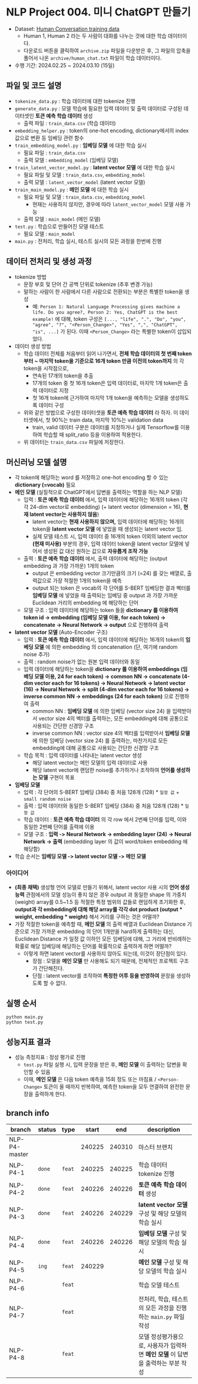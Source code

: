 # NLP Project 004. 미니 ChatGPT 만들기
* Dataset: [Human Conversation training data](https://www.kaggle.com/datasets/projjal1/human-conversation-training-data)
  * Human 1, Human 2 라는 두 사람이 대화를 나누는 것에 대한 학습 데이터이다.
  * 다운로드 버튼을 클릭하여 ```archive.zip``` 파일을 다운받은 후, 그 파일의 압축을 풀어서 나온 ```archive/human_chat.txt``` 파일이 학습 데이터이다.
* 수행 기간: 2024.02.25 ~ 2024.03.10 (15일)

## 파일 및 코드 설명
* ```tokenize_data.py``` : 학습 데이터에 대한 tokenize 진행
* ```generate_data.py``` : 모델 학습에 필요한 입력 데이터 및 출력 데이터로 구성된 데이터셋인 **토큰 예측 학습 데이터** 생성
  * 출력 파일 : ```train_data.csv``` (학습 데이터)
* ```embedding_helper.py``` : token의 one-hot encoding, dictionary에서의 index 값으로 변환 등 임베딩 관련 함수
* ```train_embedding_model.py``` : **임베딩 모델** 에 대한 학습 실시
  * 필요 파일 : ```train_data.csv```
  * 출력 모델 : ```embedding_model``` (임베딩 모델)
* ```train_latent_vector_model.py``` : **latent vector 모델** 에 대한 학습 실시
  * 필요 파일 및 모델 : ```train_data.csv```, ```embedding_model```
  * 출력 모델 : ```latent_vector_model``` (latent vector 모델)
* ```train_main_model.py``` : **메인 모델** 에 대한 학습 실시
  * 필요 파일 및 모델 : ```train_data.csv```, ```embedding_model```
    * 현재는 사용하지 않지만, 경우에 따라 ```latent_vector_model``` 모델 사용 가능
  * 출력 모델 : ```main_model``` (메인 모델)
* ```test.py``` : 학습으로 만들어진 모델 테스트
  * 필요 모델 : ```main_model```
* ```main.py``` : 전처리, 학습 실시, 테스트 실시의 모든 과정을 한번에 진행

## 데이터 전처리 및 생성 과정
* tokenize 방법
  * 문장 부호 및 단어 간 공백 단위로 tokenize (추후 변경 가능)
  * 말하는 사람이 한 사람에서 다른 사람으로 전환되는 부분은 특별한 token을 생성
    * 예: ```Person 1: Natural Language Processing gives machine a life. Do you agree?, Person 2: Yes, ChatGPT is the best example!``` 에 대해, token 구성은 ```[..., "life", ".", "Do", "you", "agree", "?", "<Person_Change>", "Yes", ",", "ChatGPT", "is", ...]``` 가 된다. 이때 ```<Person_Change>``` 라는 특별한 token이 삽입되었다.
* 데이터 생성 방법
  * 학습 데이터 전체를 처음부터 읽어 나가면서, **전체 학습 데이터의 첫 번째 token부터 ~ 마지막 token을 기준으로 16개 token 만큼 이전의 token까지** 의 각 token을 시작점으로,
    * 연속된 17개의 token을 추출
    * 17개의 token 중 첫 16개 token은 입력 데이터로, 마지막 1개 token은 출력 데이터로 지정
    * 첫 16개 token에 근거하여 마지막 1개 token을 예측하는 모델을 생성하도록 데이터 구성
  * 위와 같은 방법으로 구성한 데이터셋을 **토큰 예측 학습 데이터** 라 하자. 이 데이터셋에서, 첫 90%는 train data, 마지막 10%는 validation data
    * train, valid 데이터 구분은 데이터를 지정하거나 실제 Tensorflow를 이용하여 학습할 때 split_ratio 등을 이용하여 적용한다.
  * 위 데이터는 ```train_data.csv``` 파일에 저장한다.

## 머신러닝 모델 설명
* 각 token에 해당하는 word 를 저장하고 one-hot encoding 할 수 있는 **dictionary (=vocab)** 필요
* **메인 모델** (실질적으로 ChatGPT에서 답변을 출력하는 역할을 하는 NLP 모델)
  * 입력 : **토큰 예측 학습 데이터** 에서, 입력 데이터에 해당하는 16개의 token (각각 24-dim vector로 embedding) (+ latent vector (dimension = 16), **현재 latent vector는 사용하지 않음**)
    * latent vector는 **현재 사용하지 않으며,** 입력 데이터에 해당하는 16개의 token을 **latent vector 모델** 에 넣었을 때 생성되는 latent vector 임.
    * 실제 모델 테스트 시, 입력 데이터 중 16개의 token 이외의 latent vector **(현재 미사용)** 부분의 경우, 입력 데이터 token을 latent vector 모델에 넣어서 생성된 값 대신 원하는 값으로 **자유롭게 조작 가능**
  * 출력 : **토큰 예측 학습 데이터** 에서, 출력 데이터에 해당하는 (output embedding 과 가장 가까운) 1개의 token
    * output 은 embedding vector 크기만큼의 크기 (=24) 를 갖는 배열로, 출력값으로 가장 적절한 1개의 token을 예측
    * output 되는 token 은 vocab의 각 단어를 S-BERT 임베딩한 결과 벡터를 **임베딩 모델** 에 넣었을 때 출력되는 임베딩 중 output 과 가장 가까운 Euclidean 거리의 embedding 에 해당하는 단어
  * 모델 구조 : 입력 데이터에 해당하는 token 들을 **dictionary 를 이용하여 token id -> embedding (**임베딩 모델** 이용, for each token) -> concatenate -> Neural Network -> output** 으로 진행하여 출력
* **latent vector 모델** (Auto-Encoder 구조)
  * 입력 : **토큰 예측 학습 데이터** 에서, 입력 데이터에 해당하는 16개의 token의 **임베딩 모델** 에 의한 embedding 의 concatenation (단, 여기에 random noise 추가)
  * 출력 : random noise가 없는 원본 입력 데이터와 동일
  * 입력 데이터에 해당하는 token을 **dictionary 를 이용하여 embeddings (**임베딩 모델** 이용, 24 for each token) -> common NN -> concatenate (4-dim vector each for 16 tokens) -> Neural Network -> latent vector (16) -> Neural Network -> split (4-dim vector each for 16 tokens) -> inverse common NN -> embeddings (24 for each token)** 으로 진행하여 출력
    * common NN : **임베딩 모델** 에 의한 임베딩 (vector size 24) 을 입력받아서 vector size 4의 벡터를 출력하는, 모든 embedding에 대해 공통으로 사용되는 간단한 신경망 구조
    * inverse common NN : vector size 4의 벡터를 입력받아서 **임베딩 모델** 에 의한 임베딩 (vector size 24) 를 출력하는, 마찬가지로 모든 embedding에 대해 공통으로 사용되는 간단한 신경망 구조
  * 학습 목적 : 입력 데이터를 나타내는 latent vector 생성
    * 해당 latent vector는 메인 모델의 입력 데이터로 사용
    * 해당 latent vector에 랜덤한 noise를 추가하거나 조작하여 **언어를 생성하는 모델** 구현이 목표
* **임베딩 모델**
  * 입력 : 각 단어의 S-BERT 임베딩 (384) 중 처음 128개 (128) * ```일정 값``` + ```small random noise```
  * 출력 : 입력 데이터와 동일한 S-BERT 임베딩 (384) 중 처음 128개 (128) * ```일정 값```
  * 학습 데이터 : **토큰 예측 학습 데이터** 의 각 row 에서 2번째 단어를 입력, 이와 동일한 2번째 단어를 출력에 이용
  * 모델 구조 : **입력 -> Neural Network -> embedding layer (24) -> Neural Network -> 출력** (embedding layer 의 값이 word/token embedding 에 해당함)
* 학습 순서는 **임베딩 모델 -> latent vector 모델 -> 메인 모델**

### 아이디어
* **(최종 채택)** 생성형 언어 모델로 만들기 위해서, latent vector 사용 시의 **언어 생성 능력** 관점에서의 모델 성능이 좋지 않은 경우 output 과 동일한 shape 의 가중치 (weight) array를 0.5~1.5 등 적절한 특정 범위의 값들로 랜덤하게 초기화한 후, **output과 각 embedding에 대해 해당 array를 각각 dot product (output * weight, embedding * weight)** 해서 거리를 구하는 것은 어떨까?
* 가장 적절한 token을 예측할 때, **메인 모델** 의 출력 배열과 Euclidean Distance 기준으로 가장 가까운 embedding 의 단어 1개만을 hard하게 출력하는 대신, Euclidean Distance 가 일정 값 이하인 모든 임베딩에 대해, 그 거리에 반비례하는 확률로 해당 임베딩에 해당하는 단어를 확률적으로 출력하게 하면 어떨까?
  * 이렇게 하면 latent vector를 사용하지 않아도 되는데, 이것이 장단점이 있다.
    * 장점 : 모델을 **메인 모델** 만 사용해도 되기 때문에, 전체적인 프로젝트 구조가 간단해진다.
    * 단점 : latent vector를 조작하여 **특정한 어투 등을 반영하여** 문장을 생성하도록 할 수 없다.

## 실행 순서
```
python main.py
python test.py
```

## 성능지표 결과
* 성능 측정지표 : 정성 평가로 진행
  * ```test.py``` 파일 실행 시, 입력 문장을 받은 후, **메인 모델** 이 출력하는 답변을 확인할 수 있음
  * 이때, **메인 모델** 은 다음 token 예측을 15회 정도 또는 마침표 / ```<Person-Change>``` 토큰이 올 때까지 반복하여, 예측한 token을 모두 연결하여 완전한 문장을 출력하게 한다.

## branch info
|branch|status|type|start|end|description|
|---|---|---|---|---|---|
|NLP-P4-master|||240225|240310|마스터 브랜치|
|NLP-P4-1|```done```|```feat```|240225|240225|학습 데이터 tokenize 진행|
|NLP-P4-2|```done```|```feat```|240226|240226|**토큰 예측 학습 데이터** 생성|
|NLP-P4-3|```done```|```feat```|240226|240229|**latent vector 모델** 구성 및 해당 모델의 학습 실시|
|NLP-P4-4|```done```|```feat```|240226|240226|**임베딩 모델** 구성 및 해당 모델의 학습 실시|
|NLP-P4-5|```ing```|```feat```|240229||**메인 모델** 구성 및 해당 모델의 학습 실시|
|NLP-P4-6||```feat```|||학습 모델 테스트|
|NLP-P4-7||```feat```|||전처리, 학습, 테스트의 모든 과정을 진행하는 ```main.py``` 파일 작성|
|NLP-P4-8||```feat```|||모델 정성평가용으로, 사용자가 입력하면 **메인 모델** 이 답변을 출력하는 부분 작성|
